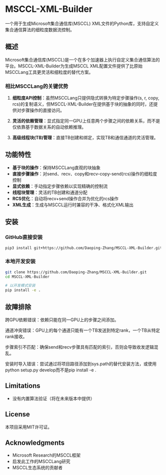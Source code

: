 # MSCCL-XML-Builder

一个用于生成Microsoft集合通信库(MSCCL) XML文件的Python库，支持自定义集合通信算法的细粒度数据流控制。

## 概述

Microsoft集合通信库(MSCCL)是一个在多个加速器上执行自定义集合通信算法的平台。MSCCL-XML-Builder为生成MSCCL XML配置文件提供了比原始MSCCLang工具更灵活和细粒度的替代方案。

### 相比MSCCLang的关键优势

1. **细粒度API控制**：虽然MSCCLang只提供隐式转换为特定步骤操作(s, r, copy, rcs)的复制语义，但MSCCL-XML-Builder在提供基于块的抽象的同时，还提供对步骤操作的直接访问。

2. **灵活的依赖管理**：显式指定同一GPU上任意两个步骤之间的依赖关系，而不是仅依靠基于数据关系的自动依赖推理。

3. **高级线程块(TB)管理**：直接TB创建和绑定，实现TB和通信通道的灵活管理。

## 功能特性

- **基于块的操作**：保持MSCCLang直观的块抽象
- **直接步骤操作**：对send、recv、copy和recv-copy-send(rcs)操作的细粒度控制
- **显式依赖**：手动指定步骤依赖以实现精确的控制流
- **线程块管理**：灵活的TB创建和通道分配
- **RCS优化**：自动将recv+send操作合并为优化的rcs操作
- **XML生成**：生成与MSCCL运行时兼容的干净、格式化XML输出

## 安装
### GitHub直接安装​

```bash
pip3 install git+https://github.com/Daoping-Zhang/MSCCL-XML-Builder.git

```



### 本地开发安装

```bash
git clone https://github.com/Daoping-Zhang/MSCCL-XML-Builder.git
cd MSCCL-XML-Builder

# 以开发模式安装
pip install -e .


```

## 故障排除



跨GPU依赖错误：依赖只能在同一GPU上的步骤之间添加。

通道冲突错误：GPU上的每个通道只能有一个TB发送到特定rank，一个TB从特定rank接收。

步骤索引不匹配：确保send和recv步骤具有匹配的索引，否则会导致收发逻辑混乱。

安装时导入错误：尝试通过将项目路径添加到sys.path的替代安装方法，或使用python setup.py develop而不是pip install -e .

## Limitations

- 没有内置算法验证（将在未来版本中提供）

## License
本项目采用MIT许可证。


## Acknowledgments
- Microsoft Research的MSCCL框架
- 启发此工作的MSCCLang研究
- MSCCL生态系统的贡献者